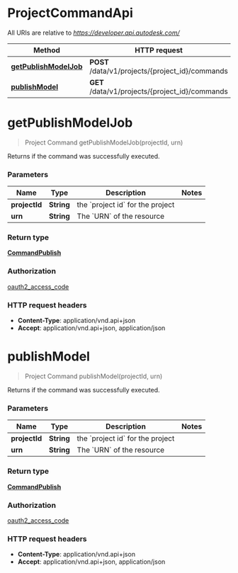 # ProjectCommandApi

All URIs are relative to *https://developer.api.autodesk.com/*

Method | HTTP request | Description
------------- | ------------- | -------------
[**getPublishModelJob**](ProjectCommandApi.md#getPublishModelJob) | **POST** /data/v1/projects/{project_id}/commands | 
[**publishModel**](ProjectCommandApi.md#publishModel) | **GET** /data/v1/projects/{project_id}/commands | 

<a name="getPublishModelJob"></a>
# **getPublishModelJob**
> Project Command getPublishModelJob(projectId, urn)



Returns if the command was successfully executed. 

### Parameters

Name | Type | Description  | Notes
------------- | ------------- | ------------- | -------------
 **projectId** | **String**| the &#x60;project id&#x60; for the project |
 **urn** | **String**| The &#x60;URN&#x60; of the resource | 
 
### Return type

[**CommandPublish**](CommandPublish.md)

### Authorization

[oauth2_access_code](../README.md#authentication)

### HTTP request headers

 - **Content-Type**: application/vnd.api+json
 - **Accept**: application/vnd.api+json, application/json

<a name="publishModel"></a>
# **publishModel**
> Project Command publishModel(projectId, urn)



Returns if the command was successfully executed. 

### Parameters

Name | Type | Description  | Notes
------------- | ------------- | ------------- | -------------
 **projectId** | **String**| the &#x60;project id&#x60; for the project |
 **urn** | **String**| The &#x60;URN&#x60; of the resource | 
 
### Return type

[**CommandPublish**](CommandPublish.md)

### Authorization

[oauth2_access_code](../README.md#authentication)

### HTTP request headers

 - **Content-Type**: application/vnd.api+json
 - **Accept**: application/vnd.api+json, application/json
